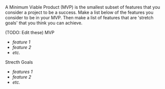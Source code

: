 A Minimum Viable Product (MVP) is the smallest subset of features that you consider a project to be a success. Make a list below of the features you consider to be in your MVP. Then make a list of features that are 'stretch goals' that you think you can achieve.

(TODO: Edit these)
MVP
- *feature 1*
- *feature 2*
- *etc.*

Strecth Goals
- *features 1*
- *feature 2*
- *etc.*
